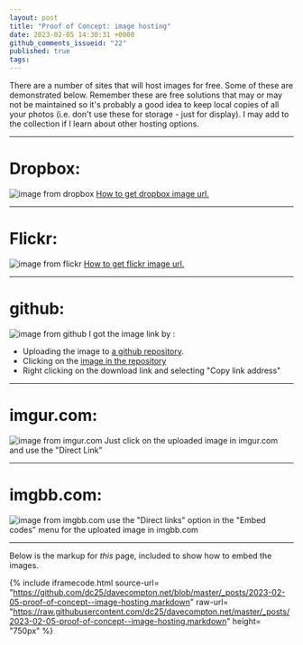 ```yaml
---
layout: post
title: "Proof of Concept: image hosting"
date: 2023-02-05 14:30:31 +0000
github_comments_issueid: "22"
published: true
tags:
---
```

There are a number of sites that will host images for free.   Some of these are demonstrated below.   Remember these are free solutions that may or may not be maintained so it's probably a good idea to keep local copies of all your photos (i.e. don't use these for storage - just for display).   I may add to the collection if I learn about other hosting options.

---
# Dropbox:
![image from dropbox](https://www.dropbox.com/s/ffmsl8yel52wtbt/bird.jpg?raw=1)
[How to get dropbox image url.](https://www.dropboxforum.com/t5/Create-upload-and-share/How-do-I-embed-images-with-a-direct-link-from-Dropbox/td-p/245432)

---
# Flickr:
![image from flickr](https://live.staticflickr.com/65535/52670424446_5abbf3bb04_o.jpg)
[How to get flickr image url.](https://www.flickrhelp.com/hc/en-us/articles/4404078014356-Share-or-Embed-Flickr-Photos-or-Albums)

---
# github:
![image from github](https://github.com/dc25/birdphoto/raw/main/bird.jpg)
I got the image link by :
* Uploading the image to [a github repository](https://github.com/dc25/birdphoto).
* Clicking on the [image in the repository](https://github.com/dc25/birdphoto/blob/main/bird.jpg)
* Right clicking on the download link and selecting "Copy link address"

---
# imgur.com:
![image from imgur.com](https://i.imgur.com/VJtlHBD.jpg)
Just click on the uploaded image in imgur.com and use the "Direct Link"

---
# imgbb.com:
![image from imgbb.com](https://i.ibb.co/sw3Zpzq/bird.jpg)
use the "Direct links" option in the "Embed codes" menu for the uploated image in imgbb.com

---
Below is the markup for *this* page, included to show how to embed the images.

{% include iframecode.html 
              source-url= "https://github.com/dc25/davecompton.net/blob/master/_posts/2023-02-05-proof-of-concept--image-hosting.markdown"
              raw-url=    "https://raw.githubusercontent.com/dc25/davecompton.net/master/_posts/2023-02-05-proof-of-concept--image-hosting.markdown"
              height=     "750px" %}

